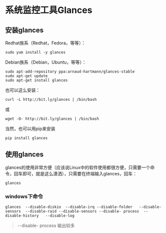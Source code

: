 # 系统监控工具Glances

## 安装glances

Redhat族系（Redhat，Fedora，等等）：

    sudo yum install -y glances

Debian族系（Debian，Ubuntu，等等）：

    sudo apt-add-repository ppa:arnaud-hartmann/glances-stable
    sudo apt-get update
    sudo apt-get install glances

也可以这么安装：

    curl -L http://bit.ly/glances | /bin/bash

或

    wget -O- http://bit.ly/glances | /bin/bash

当然，也可以用pip来安装

    pip install glances

## 使用glances

glances的使用非常方便（应该说Linux中的软件使用都很方便，只需要一个命令，回车即可，就是这么潇洒），只需要在终端输入glances，回车：

    glances

### windows下命令

    glances  --disable-diskio  --disable-irq --disable-folder   --disable-sensors  --disable-raid --disable-sensors --disable- process  --disable-history   --disable-log

> --disable- process 输出较多

